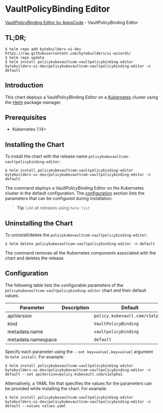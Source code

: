 # VaultPolicyBinding Editor

[VaultPolicyBinding Editor by AppsCode](https://byte.builders) - VaultPolicyBinding Editor

## TL;DR;

```console
$ helm repo add bytebuilders-ui-dev https://raw.githubusercontent.com/bytebuilders/ui-wizards/
$ helm repo update
$ helm install policykubevaultcom-vaultpolicybinding-editor bytebuilders-ui-dev/policykubevaultcom-vaultpolicybinding-editor -n default
```

## Introduction

This chart deploys a VaultPolicyBinding Editor on a [Kubernetes](http://kubernetes.io) cluster using the [Helm](https://helm.sh) package manager.

## Prerequisites

- Kubernetes 1.14+

## Installing the Chart

To install the chart with the release name `policykubevaultcom-vaultpolicybinding-editor`:

```console
$ helm install policykubevaultcom-vaultpolicybinding-editor bytebuilders-ui-dev/policykubevaultcom-vaultpolicybinding-editor -n default
```

The command deploys a VaultPolicyBinding Editor on the Kubernetes cluster in the default configuration. The [configuration](#configuration) section lists the parameters that can be configured during installation.

> **Tip**: List all releases using `helm list`

## Uninstalling the Chart

To uninstall/delete the `policykubevaultcom-vaultpolicybinding-editor`:

```console
$ helm delete policykubevaultcom-vaultpolicybinding-editor -n default
```

The command removes all the Kubernetes components associated with the chart and deletes the release.

## Configuration

The following table lists the configurable parameters of the `policykubevaultcom-vaultpolicybinding-editor` chart and their default values.

|     Parameter      | Description |             Default             |
|--------------------|-------------|---------------------------------|
| apiVersion         |             | `policy.kubevault.com/v1alpha1` |
| kind               |             | `VaultPolicyBinding`            |
| metadata.name      |             | `vaultpolicybinding`            |
| metadata.namespace |             | `default`                       |


Specify each parameter using the `--set key=value[,key=value]` argument to `helm install`. For example:

```console
$ helm install policykubevaultcom-vaultpolicybinding-editor bytebuilders-ui-dev/policykubevaultcom-vaultpolicybinding-editor -n default --set apiVersion=policy.kubevault.com/v1alpha1
```

Alternatively, a YAML file that specifies the values for the parameters can be provided while
installing the chart. For example:

```console
$ helm install policykubevaultcom-vaultpolicybinding-editor bytebuilders-ui-dev/policykubevaultcom-vaultpolicybinding-editor -n default --values values.yaml
```
